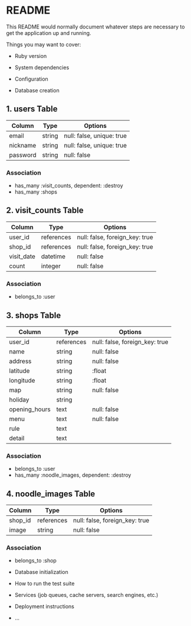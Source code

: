 # README

This README would normally document whatever steps are necessary to get the
application up and running.

Things you may want to cover:

* Ruby version

* System dependencies

* Configuration

* Database creation
## 1. users Table
|Column|Type|Options|
|------|----|-------|
|email|string|null: false, unique: true|
|nickname|string|null: false, unique: true|
|password|string|null: false|

### Association
- has_many :visit_counts, dependent: :destroy
- has_many :shops


## 2. visit_counts Table
|Column|Type|Options|
|------|----|-------|
|user_id|references|null: false, foreign_key: true|
|shop_id|references|null: false, foreign_key: true|
|visit_date|datetime|null: false|
|count|integer|null: false|

### Association
- belongs_to :user


## 3. shops Table
|Column|Type|Options|
|------|----|-------|
|user_id|references|null: false, foreign_key: true|
|name|string|null: false|
|address|string|null: false|
|latitude|string|:float|
|longitude|string|:float|
|map|string|null: false|
|holiday|string|
|opening_hours|text|null: false|
|menu|text|null: false|
|rule|text|
|detail|text|


### Association
- belongs_to :user
- has_many :noodle_images, dependent: :destroy


## 4. noodle_images Table
|Column|Type|Options|
|------|----|-------|
|shop_id|references|null: false, foreign_key: true|
|image|string|null: false|

### Association
- belongs_to :shop



* Database initialization

* How to run the test suite

* Services (job queues, cache servers, search engines, etc.)

* Deployment instructions

* ...
